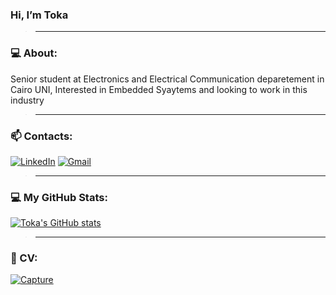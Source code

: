  ### Hi, I’m Toka  
>_________________________________________________________________________________________________________
### 💻 About: 
Senior student at Electronics and Electrical Communication deparetement in Cairo UNI, Interested in 
Embedded Syaytems and looking to work in this industry
>_________________________________________________________________________________________________________
### 📫 Contacts: 
[<img alt="LinkedIn" src="https://img.shields.io/badge/Toka Zakaria-%233077B5.svg?=for-the-badge&logo=linkedin&logoColor=white"/>](https://www.linkedin.com/in/tokazakaria/) [<img alt="Gmail" src="https://img.shields.io/badge/tokazakaria99@gmail.com-D14836?=for-the-badge&logo=gmail&logoColor=white" />](https://mail.google.com/mail/u/1/?pli=1)
>__________________________________________________________________________________________________________
### 💻 My GitHub Stats:
[![Toka's GitHub stats](https://github-readme-stats.vercel.app/api?username=Toka-Zakaria&show_icons=true&theme=radical&include_all_commits=true&hide=prs,issues,contribs)](https://github.com/Toka-Zakaria)
 >________________________________________________________________________________________________________
 ### 📝 CV:
 [![Capture](https://user-images.githubusercontent.com/75904835/125861885-18d64e2f-3584-45ec-bcfd-06aaba299be8.PNG)
](https://drive.google.com/file/d/1-Mxu5mAdsY-yOsa9inJ0UVG2RXEXxkAq/view?usp=drivesdk)



<!---
- 👋 Hi, I’m Toka Zakaria
- 👀 I’m interested in Embedded Systems
- 🌱 I’m currently learning Eectronics and Electrical communication
- 💞️ I’m looking to collaborate on Embedded Projects
- 📫 How to reach me:
                 -mail: tokazakaria99@gmail.com
Toka-Zakaria/Toka-Zakaria is a ✨ special ✨ repository because its `README.md` (this file) appears on your GitHub profile.
You can click the Preview link to take a look at your changes.
--->
